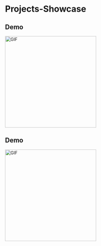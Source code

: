# Projects-Showcase



## Demo
<img src="https://github.com/Mostafa-N-E/Projects-Showcase/bmi_demo.gif" alt="GIF" style="width:300px;"/>


## Demo
<img src="https://github.com/Mostafa-N-E/Projects-Showcase/bmi_demo.gif" alt="GIF" style="width:300px;"/>
